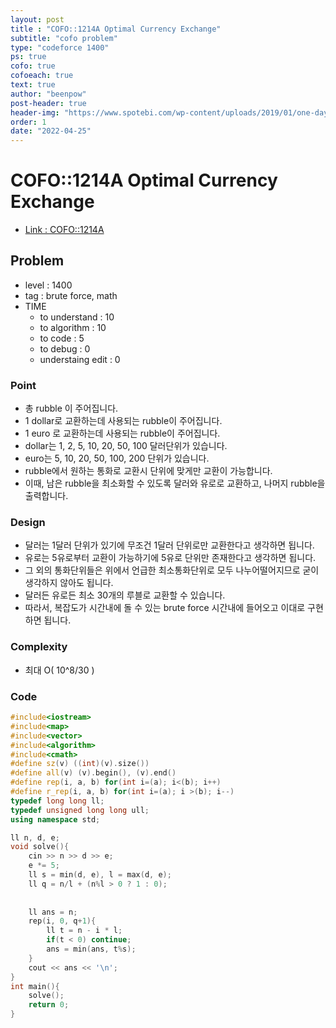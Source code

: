 ```yaml
---
layout: post
title : "COFO::1214A Optimal Currency Exchange"
subtitle: "cofo problem"
type: "codeforce 1400"
ps: true
cofo: true
cofoeach: true
text: true
author: "beenpow"
post-header: true
header-img: "https://www.spotebi.com/wp-content/uploads/2019/01/one-day-day-one-workout-motivation-spotebi.jpg"
order: 1
date: "2022-04-25"
---
```

# COFO::1214A Optimal Currency Exchange
- [Link : COFO::1214A](https://codeforces.com/problemset/problem/1214/A)


## Problem 

- level : 1400
- tag : brute force, math
- TIME
  - to understand    : 10
  - to algorithm     : 10
  - to code          : 5
  - to debug         : 0
  - understaing edit : 0

### Point
- 총 rubble 이 주어집니다.
- 1 dollar로 교환하는데 사용되는 rubble이 주어집니다.
- 1 euro 로 교환하는데 사용되는 rubble이 주어집니다.
- dollar는 1, 2, 5, 10, 20, 50, 100 달러단위가 있습니다.
- euro는 5, 10, 20, 50, 100, 200 단위가 있습니다.
- rubble에서 원하는 통화로 교환시 단위에 맞게만 교환이 가능합니다.
- 이때, 남은 rubble을 최소화할 수 있도록 달러와 유로로 교환하고,  나머지 rubble을 출력합니다.

### Design
- 달러는 1달러 단위가 있기에 무조건 1달러 단위로만 교환한다고 생각하면 됩니다.
- 유로는 5유로부터 교환이 가능하기에 5유로 단위만 존재한다고 생각하면 됩니다.
- 그 외의 통화단위들은 위에서 언급한 최소통화단위로 모두 나누어떨어지므로 굳이 생각하지 않아도 됩니다.
- 달러든 유로든 최소 30개의 루블로 교환할 수 있습니다.
- 따라서, 복잡도가 시간내에 돌 수 있는 brute force 시간내에 들어오고 이대로 구현하면 됩니다.

### Complexity
- 최대 O( 10^8/30 )

### Code

```cpp
#include<iostream>
#include<map>
#include<vector>
#include<algorithm>
#include<cmath>
#define sz(v) ((int)(v).size())
#define all(v) (v).begin(), (v).end()
#define rep(i, a, b) for(int i=(a); i<(b); i++)
#define r_rep(i, a, b) for(int i=(a); i >(b); i--)
typedef long long ll;
typedef unsigned long long ull;
using namespace std;

ll n, d, e;
void solve(){
    cin >> n >> d >> e;
    e *= 5;
    ll s = min(d, e), l = max(d, e);
    ll q = n/l + (n%l > 0 ? 1 : 0);
    
    
    ll ans = n;
    rep(i, 0, q+1){
        ll t = n - i * l;
        if(t < 0) continue;
        ans = min(ans, t%s);
    }
    cout << ans << '\n';
}
int main(){
    solve();
    return 0;
}
```
